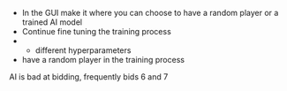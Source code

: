 - In the GUI make it where you can choose to have a random player or a trained AI model
- Continue fine tuning the training process
- - different hyperparameters
- have a random player in the training process

AI is bad at bidding, frequently bids 6 and 7
